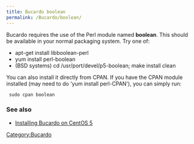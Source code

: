 ```yaml
---
title: Bucardo boolean
permalink: /Bucardo/boolean/
---
```


Bucardo requires the use of the Perl module named **boolean**. This should be available in your normal packaging system. Try one of:

-   apt-get install libboolean-perl
-   yum install perl-boolean
-   (BSD systems) cd /usr/port/devel/p5-boolean; make install clean

You can also install it directly from CPAN. If you have the CPAN module installed (may need to do 'yum install perl-CPAN'), you can simply run:

` sudo cpan boolean`

### See also

-   [Installing Bucardo on CentOS 5](http://imperialwicket.com/installing-bucardo-for-postgresql-replication-on-centos-5)

[Category:Bucardo](/Category:Bucardo "wikilink")
